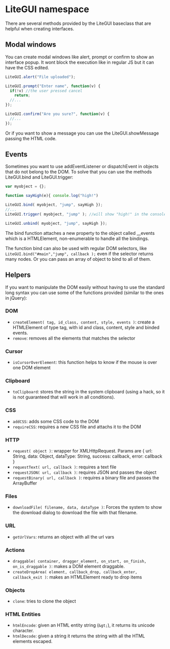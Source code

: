 # LiteGUI namespace

There are several methods provided by the LiteGUI baseclass that are helpful when creating interfaces.

## Modal windows

You can create modal windows like alert, prompt or confirm to show an interface popup.
It wont block the execution like in regular JS but it can have the CSS edited.

```javascript
LiteGUI.alert("File uploaded");

LiteGUI.prompt("Enter name", function(v) {
  if(!v) //the user pressed cancel
    return; 
  //...
});

LiteGUI.confirm("Are you sure?", function(v) {
  //...
});
```

Or if you want to show a message you can use the LiteGUI.showMessage passing the HTML code.

## Events

Sometimes you want to use addEventListener or dispatchEvent in objects that do not belong to the DOM.
To solve that you can use the methods LiteGUI.bind and LiteGUI.trigger:

```javascript
var myobject = {};

function sayHigh(e){ console.log("high!") 

LiteGUI.bind( myobject, "jump", sayHigh });
//...
LiteGUI.trigger( myobject, "jump" ); //will show "high!" in the console

LiteGUI.unbind( myobject, "jump", sayHigh });

```

The bind function attaches a new property to the object called __events which is a HTMLElement, non-enumerable to handle all the bindings.

The function bind can also be used with regular DOM selectors, like ```LiteGUI.bind("#main","jump", callback );``` even if the selector returns many nodes.
Or you can pass an array of object to bind to all of them.

##  Helpers

If you want to manipulate the DOM easily without having to use the standard long syntax you can use some of the functions provided (similar to the ones in jQuery):

### DOM

- ```createElement( tag, id_class, content, style, events )```: create a HTMLElement of type tag, with id and class, content, style and binded events.
- ```remove```: removes all the elements that matches the selector

### Cursor

- ```isCursorOverElement```: this function helps to know if the mouse is over one DOM element

### Clipboard

- ```toClipboard```: stores the string in the system clipboard (using a hack, so it is not guaranteed that will work in all conditions).

### CSS
- ```addCSS```: adds some CSS code to the DOM
- ```requireCSS```: requires a new CSS file and attachs it to the DOM

### HTTP
- ```request( object )```: wrapper for XMLHttpRequest. Params are { url: String, data: Object, dataType: String, success: callback, error: callback }
- ```requestText( url, callback )```: requires a text file 
- ```requestJSON( url, callback )```: requires JSON and passes the object
- ```requestBinary( url, callback )```: requires a binary file and passes the ArrayBuffer

### Files
- ```downloadFile( filename, data, dataType )```: Forces the system to show the download dialog to download the file with that filename.

### URL
- ```getUrlVars```: returns an object with all the url vars

### Actions
- ```draggable( container, dragger_element, on_start, on_finish, on_is_draggable )```: makes a DOM element draggable.
- ```createDropArea( element, callback_drop, callback_enter, callback_exit )```: makes an HTMLElement ready to drop items

### Objects
- ```clone```: tries to clone the object

### HTML Entities
- ```htmlEncode```: given an HTML entity string (```&gt;```), it returns its unicode character.
- ```htmlDecode```: given a string it returns the string with all the HTML elements escaped.

